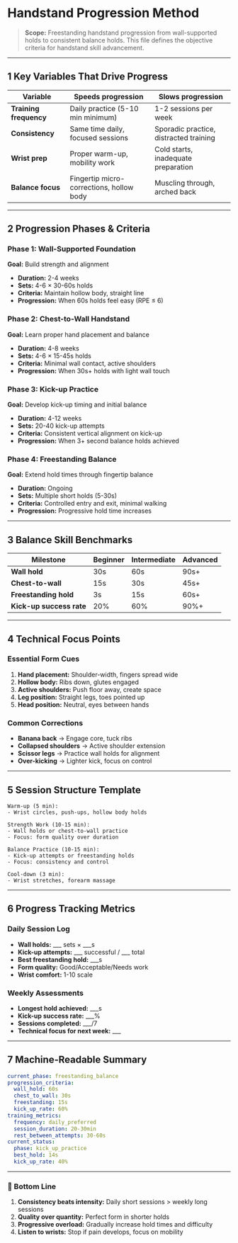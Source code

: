 # Handstand Progression Method

> **Scope:** Freestanding handstand progression from wall-supported holds to consistent balance holds. This file defines the objective criteria for handstand skill advancement.

---

## 1 Key Variables That Drive Progress

| Variable               | Speeds progression                                 | Slows progression                          |
| ---------------------- | -------------------------------------------------- | ------------------------------------------ |
| **Training frequency** | Daily practice (5-10 min minimum)                 | 1-2 sessions per week                      |
| **Consistency**        | Same time daily, focused sessions                 | Sporadic practice, distracted training     |
| **Wrist prep**         | Proper warm-up, mobility work                     | Cold starts, inadequate preparation        |
| **Balance focus**      | Fingertip micro-corrections, hollow body          | Muscling through, arched back              |

---

## 2 Progression Phases & Criteria

### Phase 1: Wall-Supported Foundation
**Goal:** Build strength and alignment
- **Duration:** 2-4 weeks
- **Sets:** 4-6 × 30-60s holds
- **Criteria:** Maintain hollow body, straight line
- **Progression:** When 60s holds feel easy (RPE ≤ 6)

### Phase 2: Chest-to-Wall Handstand  
**Goal:** Learn proper hand placement and balance
- **Duration:** 4-8 weeks  
- **Sets:** 4-6 × 15-45s holds
- **Criteria:** Minimal wall contact, active shoulders
- **Progression:** When 30s+ holds with light wall touch

### Phase 3: Kick-up Practice
**Goal:** Develop kick-up timing and initial balance
- **Duration:** 4-12 weeks
- **Sets:** 20-40 kick-up attempts
- **Criteria:** Consistent vertical alignment on kick-up
- **Progression:** When 3+ second balance holds achieved

### Phase 4: Freestanding Balance
**Goal:** Extend hold times through fingertip balance
- **Duration:** Ongoing
- **Sets:** Multiple short holds (5-30s)
- **Criteria:** Controlled entry and exit, minimal walking
- **Progression:** Progressive hold time increases

---

## 3 Balance Skill Benchmarks

| Milestone                | Beginner | Intermediate | Advanced |
| ------------------------ | -------- | ------------ | -------- |
| **Wall hold**            | 30s      | 60s          | 90s+     |
| **Chest-to-wall**        | 15s      | 30s          | 45s+     |
| **Freestanding hold**    | 3s       | 15s          | 60s+     |
| **Kick-up success rate** | 20%      | 60%          | 90%+     |

---

## 4 Technical Focus Points

### Essential Form Cues
1. **Hand placement:** Shoulder-width, fingers spread wide
2. **Hollow body:** Ribs down, glutes engaged
3. **Active shoulders:** Push floor away, create space
4. **Leg position:** Straight legs, toes pointed up
5. **Head position:** Neutral, eyes between hands

### Common Corrections
- **Banana back** → Engage core, tuck ribs
- **Collapsed shoulders** → Active shoulder extension  
- **Scissor legs** → Practice wall holds for alignment
- **Over-kicking** → Lighter kick, focus on control

---

## 5 Session Structure Template

```text
Warm-up (5 min):
- Wrist circles, push-ups, hollow body holds

Strength Work (10-15 min):
- Wall holds or chest-to-wall practice
- Focus: form quality over duration

Balance Practice (10-15 min):  
- Kick-up attempts or freestanding holds
- Focus: consistency and control

Cool-down (3 min):
- Wrist stretches, forearm massage
```

---

## 6 Progress Tracking Metrics

### Daily Session Log
- **Wall holds:** ___ sets × ___s
- **Kick-up attempts:** ___ successful / ___ total
- **Best freestanding hold:** ___s
- **Form quality:** Good/Acceptable/Needs work
- **Wrist comfort:** 1-10 scale

### Weekly Assessments
- **Longest hold achieved:** ___s
- **Kick-up success rate:** ___%
- **Sessions completed:** ___/7
- **Technical focus for next week:** ___

---

## 7 Machine-Readable Summary

```yaml
current_phase: freestanding_balance
progression_criteria:
  wall_hold: 60s
  chest_to_wall: 30s  
  freestanding: 15s
  kick_up_rate: 60%
training_metrics:
  frequency: daily_preferred
  session_duration: 20-30min
  rest_between_attempts: 30-60s
current_status:
  phase: kick_up_practice
  best_hold: 14s
  kick_up_rate: 40%
```

---

### 📌 Bottom Line

1. **Consistency beats intensity:** Daily short sessions > weekly long sessions
2. **Quality over quantity:** Perfect form in shorter holds
3. **Progressive overload:** Gradually increase hold times and difficulty
4. **Listen to wrists:** Stop if pain develops, focus on mobility